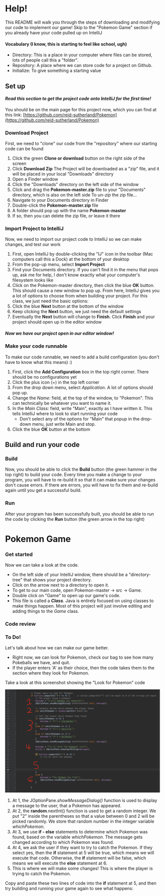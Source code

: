 # Help!
This README will walk you through the steps of downloading and modifying our code to implement our game!
Skip to the "Pokemon Game" section if you already have your code pulled up on IntelliJ

#### Vocabulary (I know, this is starting to feel like school, ugh)
* Directory: This is a place in your computer where files can be stored, lots of people call this a "folder".
* Repository: A place where we can store code for a project on Github.
* Initialize: To give something a starting value


## Set up

#### _Read this section to get the project code onto IntelliJ for the first time!_

You should be on the main page for this project now, which you can find at this link: [https://github.com/reid-sutherland/Pokemon](https://github.com/reid-sutherland/Pokemon)

### Download Project
First, we need to "clone" our code from the "repository" where our starting code can be found
  1. Click the green **Clone or download** button on the right side of the screen
  2. Click **Download Zip**
The Project will be downloaded as a "zip" file, and it will be placed in your local "Downloads" directory
  1. Open a Finder window
  2. Click the "Downloads" directory on the left side of the window
  3. Click and drag the **Pokemon-master.zip** file to your "Documents" directory, which is also on the left side
To _un-zip_ the zip file... 
  1. Navigate to your Documents directory in Finder
  2. Double-click the **Pokemon-master.zip** file
  3. A folder should pop up with the name **Pokemon-master**
  4. If so, then you can delete the zip file, or leave it there

### Import Project to IntelliJ
Now, we need to import our project code to IntelliJ so we can make changes, and test our work
   1. First, open IntelliJ by double-clicking the "IJ" icon in the toolbar (Mac computers call this a Dock) at the bottom of your desktop
   2. From the pop-up menu, select **Import Project**
   3. Find your Documents directory. If you can't find it in the menu that pops up, ask me for help, I don't know exactly what your computer's filesystem looks like
   4. Click on the Pokemon-master directory, then click the blue **OK** button. This should cause a new window to pop up.
From here, IntelliJ gives you a lot of options to choose from when building your project.
For this class, we just need the basic options:
   1. Click the blue **Next** button at the bottom of the window
   2. Keep clicking the **Next** button, we just need the default settings
   3. Eventually the **Next** button will change to **Finish**. Click **Finish** and your project should open up in the editor window
   
##### Now we have our project open in our editor window!

### Make your code runnable
To make our code runnable, we need to add a build configuration (you don't have to know what this means) :)
   1. First, click the **Add Configuration** box in the top right corner. There should be no configurations yet
   2. Click the plus icon (+) in the top left corner
   3. From the drop down menu, select _Application_. A lot of options should pop up.
   4. Change the _Name:_ field, at the top of the window, to "Pokemon". This can technically be whatever you want to name it.
   5. In the _Main Class:_ field, write "Main", exactly as I have written it. This tells IntelliJ where to look to start running your code
      * Don't select any of the options for "Main" that popup in the drop-down menu, just write Main and stop.
   6. Click the blue **OK** button at the bottom
   
   
## Build and run your code
### Build
Now, you should be able to click the **Build** button (the green hammer in the top right) to build your code. Every time you make a change to your program, you will have to re-build it so that it can make sure your changes don't cause errors. If there are errors,  you will have to fix them and re-build again until you get a successful build.
### Run
After your program has been successfully built, you should be able to run the code by clicking the **Run** button (the green arrow in the top right)



# Pokemon Game

### Get started
Now we can take a look at the code. 
* On the left side of your IntelliJ window, there should be a "directory-tree" that shows your project directory. 
* Click on the arrow next to a directory to open it.
* To get to our main code, open Pokemon-master -> src -> Game. 
* Double click on "Game" to open up our game's code. 
* This file is called a **_Class_**. Java is entirely focused on using classes to make things happen. Most of this project will just involve editing and adding things to the _Game_ class.

### Code review


### To Do!
Let's talk about how we can make our game better. 
* Right now, we can look for Pokemon, check our bag to see how many Pokeballs we have, and quit. 
* If the player enters 'A' as their choice, then the code takes them to the section where they look for Pokemon. 

Take a look at this screenshot showing the "Look for Pokemon" code

![alt text](https://github.com/reid-sutherland/Pokemon/blob/master/code_snippet_1.png "Look For Pokemon code")

1. At 1, the JOptionPane._showMessageDialog()_ function is used to display a message to the user, that a Pokemon has appeared.
2. At 2, the **random**.nextInt() function is used to get a random integer. We put "2" inside the parentheses so that a value between 0 and 2 will be picked randomly. We store that random number in the integer variable _whichPokemon_.
3. At 3, we use **if - else** statements to determine which Pokemon was found, based on the variable _whichPokemon_. The message gets changed according to which Pokemon was found.
4. At 4, we ask the user if they want to try to catch the Pokemon. If they select yes, then the **if** statement at 5 will be true, which means we will execute that code. Otherwise, the **if** statement will be false, which means we will execute the **else** statement at 6.
5. This is where we will make some changes! This is where the player is trying to catch the Pokemon.

Copy and paste these two lines of code into the **if** statement at 5, and then try building and running your game again to see what happens:


